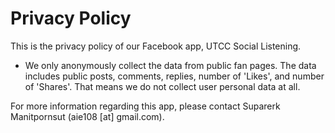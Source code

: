 # Privacy Policy

This is the privacy policy of our Facebook app, UTCC Social Listening.
- We only anonymously collect the data from public fan pages. The data includes public posts, comments, replies, number of 'Likes', and number of 'Shares'. That means we do not collect user personal data at all.

For more information regarding this app, please contact Suparerk Manitpornsut (aie108 [at] gmail.com).
